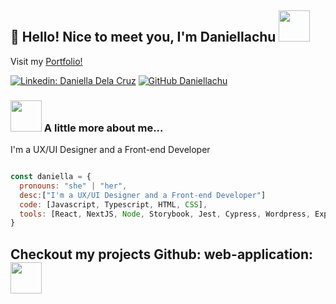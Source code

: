 <h2>👋 Hello! Nice to meet you, I'm Daniellachu <img src="https://media.giphy.com/media/mGcNjsfWAjY5AEZNw6/giphy.gif" width="50"></h2>

<p>Visit my 
    <a href="https://daniellachu-portfolio.vercel.app/"> Portfolio! </a> 
</p>

[![Linkedin: Daniella Dela Cruz](https://img.shields.io/badge/-daniellachu-blue?style=flat-square&logo=Linkedin&logoColor=white&link=https://www.linkedin.com/in/daniellachu/)](https://www.linkedin.com/in/daniellachu)
[![GitHub Daniellachu](https://img.shields.io/github/followers/daniellachu?label=follow&style=social)](https://github.com/Daniellachu)

### <img src="https://giffiles.alphacoders.com/163/163328.gif" width="50"> A little more about me...  


<p>I'm a UX/UI Designer and a Front-end Developer</p>

```javascript

const daniella = {
  pronouns: "she" | "her",
  desc:["I'm a UX/UI Designer and a Front-end Developer"]
  code: [Javascript, Typescript, HTML, CSS],
  tools: [React, NextJS, Node, Storybook, Jest, Cypress, Wordpress, Expo, Android Studio],
}
```

<h2>Checkout my projects Github:<a href="https://github.com/Daniellachu/Under-the-Waves"></a> web-application:<a href="https://under-the-waves.vercel.app/"></a>  <img src="https://i.pinimg.com/originals/4a/e7/58/4ae7589d934777eb4d2462020cc0c414.gif" width="50"></h2>


